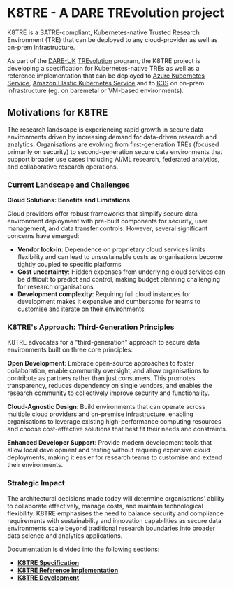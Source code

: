# K8TRE - A DARE TREvolution project

K8TRE is a SATRE-compliant, Kubernetes-native Trusted Research Environment (TRE) that can be deployed to any cloud-provider as well as on-prem infrastructure.

As part of the [DARE-UK](https://dareuk.org.uk/) [TREvolution](https://dareuk.org.uk/how-we-work/ongoing-activities/trevolution/) program, the K8TRE project is developing a specification for Kubernetes-native TREs as well as a reference implementation that can be deployed to [Azure Kubernetes Service](https://azure.microsoft.com/en-us/products/kubernetes-service), [Amazon Elastic Kubernetes Service](https://aws.amazon.com/eks/) and to [K3S](https://k3s.io/) on on-prem infrastructure (eg. on baremetal or VM-based environments).

## Motivations for K8TRE

The research landscape is experiencing rapid growth in secure data environments driven by increasing demand for data-driven research and analytics. Organisations are evolving from first-generation TREs (focused primarily on security) to second-generation secure data environments that support broader use cases including AI/ML research, federated analytics, and collaborative research operations.

### Current Landscape and Challenges

**Cloud Solutions: Benefits and Limitations**

Cloud providers offer robust frameworks that simplify secure data environment deployment with pre-built components for security, user management, and data transfer controls. However, several significant concerns have emerged:

- **Vendor lock-in**: Dependence on proprietary cloud services limits flexibility and can lead to unsustainable costs as organisations become tightly coupled to specific platforms
- **Cost uncertainty**: Hidden expenses from underlying cloud services can be difficult to predict and control, making budget planning challenging for research organisations
- **Development complexity**: Requiring full cloud instances for development makes it expensive and cumbersome for teams to customise and iterate on their environments

### K8TRE's Approach: Third-Generation Principles

K8TRE advocates for a "third-generation" approach to secure data environments built on three core principles:

**Open Development**: Embrace open-source approaches to foster collaboration, enable community oversight, and allow organisations to contribute as partners rather than just consumers. This promotes transparency, reduces dependency on single vendors, and enables the research community to collectively improve security and functionality.

**Cloud-Agnostic Design**: Build environments that can operate across multiple cloud providers and on-premise infrastructure, enabling organisations to leverage existing high-performance computing resources and choose cost-effective solutions that best fit their needs and constraints.

**Enhanced Developer Support**: Provide modern development tools that allow local development and testing without requiring expensive cloud deployments, making it easier for research teams to customise and extend their environments.

### Strategic Impact

The architectural decisions made today will determine organisations' ability to collaborate effectively, manage costs, and maintain technological flexibility. K8TRE emphasises the need to balance security and compliance requirements with sustainability and innovation capabilities as secure data environments scale beyond traditional research boundaries into broader data science and analytics applications.

Documentation is divided into the following sections:

- [**K8TRE Specification**](spec/README.md)
- [**K8TRE Reference Implementation**](implementation/architecture.md)
- [**K8TRE Development**](development/introduction.md)

